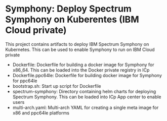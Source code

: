 # Symphony: Deploy Spectrum Symphony on Kuberentes (IBM Cloud private)

This project contains artifacts to deploy IBM Spectrum Symphony on Kubernetes. This can be used to enable Symphony to run on IBM Cloud private 

- Dockerfile: Dockerfile for building a docker image for Symphony for x86_64. This can be loaded into the Docker private registry in ICp
- Dockerfile.ppc64le: Dockerfile for building docker image for Symphony for ppc64le
- bootstrap.sh: Start up script for Dockerfile
- spectrum-symphony: Directory containing helm charts for deploying Spectrum Symphony. This can be loaded into ICp App center to enable 
users
- multi-arch.yaml: Multi-arch YAML for creating a single meta image for x86 and ppc64le platforms

